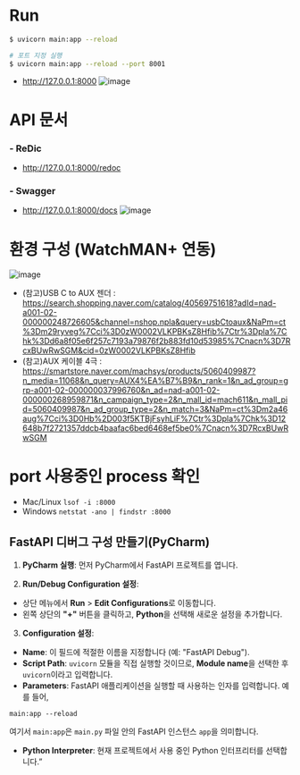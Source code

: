 # Run
```bash
$ uvicorn main:app --reload

# 포트 지정 실행
$ uvicorn main:app --reload --port 8001   
```
* http://127.0.0.1:8000
  ![image](https://github.com/user-attachments/assets/01a7dde4-28ea-4d24-906d-92815c7efbc5)

# API 문서
### - ReDic
* http://127.0.0.1:8000/redoc
### - Swagger
* http://127.0.0.1:8000/docs
![image](https://github.com/user-attachments/assets/bdcc14fc-3de3-40d9-ae92-a31857bc30b0)

# 환경 구성 (WatchMAN+ 연동)
![image](https://github.com/user-attachments/assets/e3d7951a-f060-42a6-9a56-963b9123ec2a)
- (참고)USB C to AUX 젠더 : https://search.shopping.naver.com/catalog/40569751618?adId=nad-a001-02-000000248726605&channel=nshop.npla&query=usbCtoaux&NaPm=ct%3Dm29ryveg%7Cci%3D0zW0002VLKPBKsZ8Hfib%7Ctr%3Dpla%7Chk%3Dd6a8f05e6f257c7193a79876f2b883fd10d53985%7Cnacn%3D7RcxBUwRwSGM&cid=0zW0002VLKPBKsZ8Hfib
- (참고)AUX 케이블 4극 : https://smartstore.naver.com/machsys/products/5060409987?n_media=11068&n_query=AUX4%EA%B7%B9&n_rank=1&n_ad_group=grp-a001-02-000000037996760&n_ad=nad-a001-02-000000268959871&n_campaign_type=2&n_mall_id=mach611&n_mall_pid=5060409987&n_ad_group_type=2&n_match=3&NaPm=ct%3Dm2a46aug%7Cci%3D0Hb%2D003f5KTBjFsyhLiF%7Ctr%3Dpla%7Chk%3D12648b7f2721357ddcb4baafac6bed6468ef5be0%7Cnacn%3D7RcxBUwRwSGM
# port 사용중인 process 확인 
- Mac/Linux ```lsof -i :8000```
- Windows  ```netstat -ano | findstr :8000```


## FastAPI 디버그 구성 만들기(PyCharm)
1. **PyCharm 실행**: 먼저 PyCharm에서 FastAPI 프로젝트를 엽니다. 

2. **Run/Debug Configuration 설정**: 
* 상단 메뉴에서 **Run** > **Edit Configurations**로 이동합니다. 
* 왼쪽 상단의 **"+"** 버튼을 클릭하고, **Python**을 선택해 새로운 설정을 추가합니다. 
3. **Configuration 설정**:
* **Name**: 이 필드에 적절한 이름을 지정합니다 (예: "FastAPI Debug"). 
* **Script Path**: `uvicorn` 모듈을 직접 실행할 것이므로, **Module name**을 선택한 후 `uvicorn`이라고 입력합니다. 
* **Parameters**: FastAPI 애플리케이션을 실행할 때 사용하는 인자를 입력합니다. 예를 들어,

```
main:app --reload
````
여기서 `main:app`은 `main.py` 파일 안의 FastAPI 인스턴스 `app`을 의미합니다. 

* **Python Interpreter**: 현재 프로젝트에서 사용 중인 Python 인터프리터를 선택합니다.”


